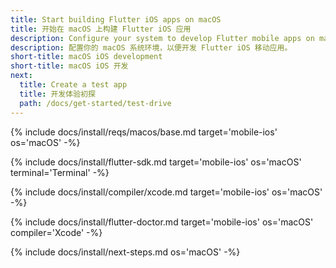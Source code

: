 ```yaml
---
title: Start building Flutter iOS apps on macOS
title: 开始在 macOS 上构建 Flutter iOS 应用
description: Configure your system to develop Flutter mobile apps on macOS and iOS.
description: 配置你的 macOS 系统环境，以便开发 Flutter iOS 移动应用。
short-title: macOS iOS development
short-title: macOS iOS 开发
next:
  title: Create a test app
  title: 开发体验初探
  path: /docs/get-started/test-drive
---
```


{% include docs/install/reqs/macos/base.md target='mobile-ios' os='macOS' -%}

{% include docs/install/flutter-sdk.md target='mobile-ios' os='macOS' terminal='Terminal' -%}

{% include docs/install/compiler/xcode.md target='mobile-ios' os='macOS' -%}

{% include docs/install/flutter-doctor.md target='mobile-ios' os='macOS' compiler='Xcode' -%}

{% include docs/install/next-steps.md os='macOS' -%}
